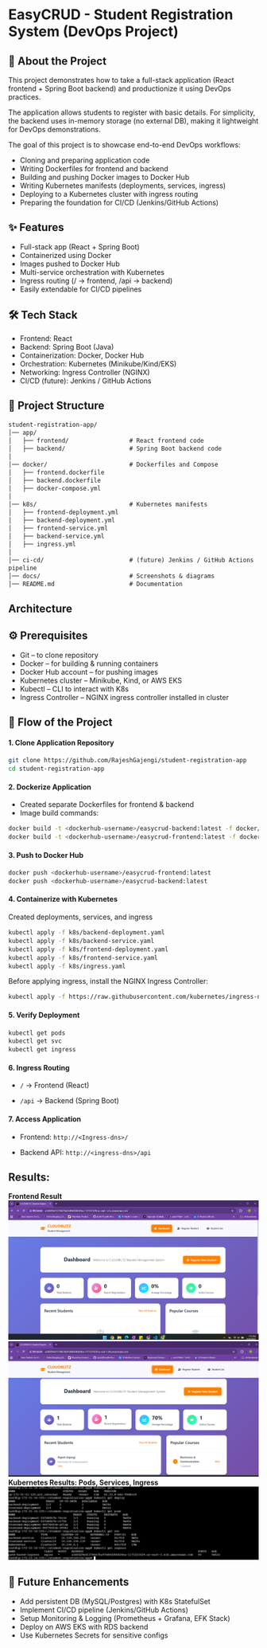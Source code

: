 # EasyCRUD - Student Registration System (DevOps Project)

## 📖 About the Project

This project demonstrates how to take a full-stack application (React frontend + Spring Boot backend) and productionize it using DevOps practices.

The application allows students to register with basic details. For simplicity, the backend uses in-memory storage (no external DB), making it lightweight for DevOps demonstrations.

The goal of this project is to showcase end-to-end DevOps workflows:

- Cloning and preparing application code
- Writing Dockerfiles for frontend and backend
- Building and pushing Docker images to Docker Hub
- Writing Kubernetes manifests (deployments, services, ingress)
- Deploying to a Kubernetes cluster with ingress routing
- Preparing the foundation for CI/CD (Jenkins/GitHub Actions)

## ✨ Features

- Full-stack app (React + Spring Boot)
- Containerized using Docker
- Images pushed to Docker Hub
- Multi-service orchestration with Kubernetes
- Ingress routing (/ → frontend, /api → backend)
- Easily extendable for CI/CD pipelines

## 🛠️ Tech Stack

- Frontend: React
- Backend: Spring Boot (Java)
- Containerization: Docker, Docker Hub
- Orchestration: Kubernetes (Minikube/Kind/EKS)
- Networking: Ingress Controller (NGINX)
- CI/CD (future): Jenkins / GitHub Actions

## 📂 Project Structure
```
student-registration-app/
│── app/
│   ├── frontend/                 # React frontend code
│   ├── backend/                  # Spring Boot backend code
│
│── docker/                       # Dockerfiles and Compose
│   ├── frontend.dockerfile
│   ├── backend.dockerfile
│   ├── docker-compose.yml
│
│── k8s/                          # Kubernetes manifests
│   ├── frontend-deployment.yml
│   ├── backend-deployment.yml
│   ├── frontend-service.yml
│   ├── backend-service.yml
│   ├── ingress.yml
│
│── ci-cd/                        # (future) Jenkins / GitHub Actions pipeline
│── docs/                         # Screenshots & diagrams
│── README.md                     # Documentation

```
<!-- │── .env.example                  # Example environment variables -->

## Architecture

## ⚙️ Prerequisites

- Git – to clone repository
- Docker – for building & running containers
- Docker Hub account – for pushing images
- Kubernetes cluster – Minikube, Kind, or AWS EKS
- Kubectl – CLI to interact with K8s
- Ingress Controller – NGINX ingress controller installed in cluster

## 🔄 Flow of the Project
#### 1. Clone Application Repository

```bash
git clone https://github.com/RajeshGajengi/student-registration-app
cd student-registration-app
```

#### 2. Dockerize Application

- Created separate Dockerfiles for frontend & backend
- Image build commands:
```bash
docker build -t <dockerhub-username>/easycrud-backend:latest -f docker/backend.dockerfile ./app/backend
docker build -t <dockerhub-username>/easycrud-frontend:latest -f docker/frontend.dockerfile ./app/frontend
```

#### 3. Push to Docker Hub
```bash
docker push <dockerhub-username>/easycrud-frontend:latest
docker push <dockerhub-username>/easycrud-backend:latest
```

#### 4. Containerize with Kubernetes

Created deployments, services, and ingress
```bash
kubectl apply -f k8s/backend-deployment.yaml
kubectl apply -f k8s/backend-service.yaml
kubectl apply -f k8s/frontend-deployment.yaml
kubectl apply -f k8s/frontend-service.yaml
kubectl apply -f k8s/ingress.yaml
```
Before applying ingress, install the NGINX Ingress Controller:
```bash
kubectl apply -f https://raw.githubusercontent.com/kubernetes/ingress-nginx/main/deploy/static/provider/cloud/deploy.yaml
```
#### 5. Verify Deployment
```bash
kubectl get pods
kubectl get svc
kubectl get ingress

```

#### 6. Ingress Routing

- `/` → Frontend (React)

- `/api` → Backend (Spring Boot)

#### 7. Access Application

- Frontend: `http://<Ingress-dns>/`

- Backend API: `http://<ingress-dns>/api`


## Results:
**Frontend Result**
![Frontend](docs/frontend.png)
![Frontend](docs/frontend_with_user.png)
**Kubernetes Results: Pods, Services, Ingress**
![K8s Pods,Service and Ingress](docs/k8s_objects.png)


## 🚀 Future Enhancements

- Add persistent DB (MySQL/Postgres) with K8s StatefulSet
- Implement CI/CD pipeline (Jenkins/GitHub Actions)
- Setup Monitoring & Logging (Prometheus + Grafana, EFK Stack)
- Deploy on AWS EKS with RDS backend
- Use Kubernetes Secrets for sensitive configs
